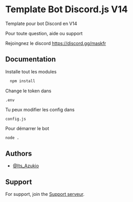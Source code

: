 
# Template Bot Discord.js V14

Template pour bot Discord en V14

Pour toute question, aide ou support

Rejoingnez le discord https://discord.gg/maskfr




## Documentation

Installe tout les modules

```bash
  npm install
```

Change le token dans

```
.env
```

Tu peux modifier les config dans

```
config.js
```

Pour démarrer le bot

```bash
node .
```
## Authors

- [@Its_Azukio](https://www.github.com/itsazukio)


## Support

For support, join the [Support serveur](https://discord.gg/maskfr).

